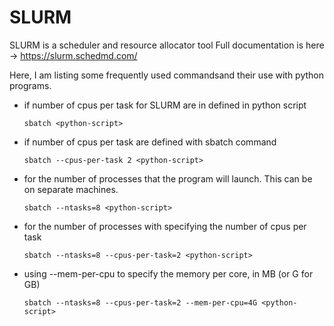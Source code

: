 # SLURM


SLURM is a scheduler and resource allocator tool
Full documentation is here -> https://slurm.schedmd.com/

Here, I am listing some frequently used commandsand their use with python programs. 

* if number of cpus per task for SLURM are in defined in python script
  ```
  sbatch <python-script>
  ```
* if number of cpus per task are defined with sbatch command
   ```
  sbatch --cpus-per-task 2 <python-script>
  ```
* for the number of processes that the program will launch. This can be on separate machines.
  ```
  sbatch --ntasks=8 <python-script>
  ```
* for the number of processes with specifying the number of cpus per task
  ```
  sbatch --ntasks=8 --cpus-per-task=2 <python-script>
  ```
* using --mem-per-cpu to specify the memory per core, in MB (or G for GB)
  ```
  sbatch --ntasks=8 --cpus-per-task=2 --mem-per-cpu=4G <python-script>
  ```

